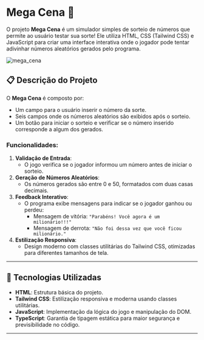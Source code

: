 # Mega Cena 🎲

O projeto **Mega Cena** é um simulador simples de sorteio de números que permite ao usuário testar sua sorte! Ele utiliza HTML, CSS (Tailwind CSS) e JavaScript para criar uma interface interativa onde o jogador pode tentar adivinhar números aleatórios gerados pelo programa.

![mega_cena](https://github.com/user-attachments/assets/6c4cdc26-7306-401c-8575-8daef2c0fd65)


## 📋 Descrição do Projeto

O **Mega Cena** é composto por:
- Um campo para o usuário inserir o número da sorte.
- Seis campos onde os números aleatórios são exibidos após o sorteio.
- Um botão para iniciar o sorteio e verificar se o número inserido corresponde a algum dos gerados.

### Funcionalidades:
1. **Validação de Entrada**: 
   - O jogo verifica se o jogador informou um número antes de iniciar o sorteio.
2. **Geração de Números Aleatórios**:
   - Os números gerados são entre 0 e 50, formatados com duas casas decimais.
3. **Feedback Interativo**:
   - O programa exibe mensagens para indicar se o jogador ganhou ou perdeu:
     - Mensagem de vitória: `"Parabéns! Você agora é um milionário!!!"`
     - Mensagem de derrota: `"Não foi dessa vez que você ficou milionário."`
4. **Estilização Responsiva**:
   - Design moderno com classes utilitárias do Tailwind CSS, otimizadas para diferentes tamanhos de tela.

---

## 🚀 Tecnologias Utilizadas

- **HTML**: Estrutura básica do projeto.
- **Tailwind CSS**: Estilização responsiva e moderna usando classes utilitárias.
- **JavaScript**: Implementação da lógica do jogo e manipulação do DOM.
- **TypeScript**: Garantia de tipagem estática para maior segurança e previsibilidade no código.

---
